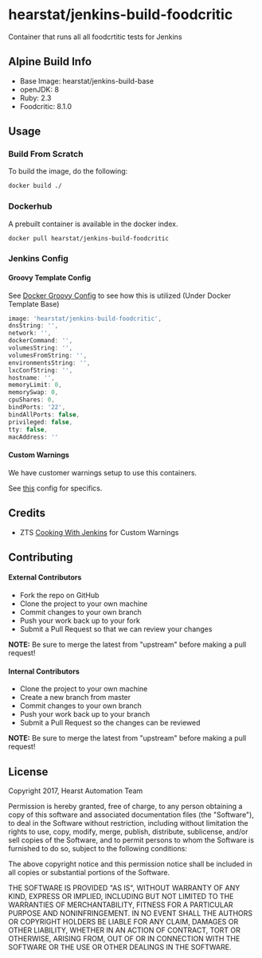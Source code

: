 # hearstat/jenkins-build-foodcritic

Container that runs all all foodcrtitic tests for Jenkins

## Alpine Build Info
-   Base Image: hearstat/jenkins-build-base
-   openJDK: 8
-   Ruby: 2.3
-   Foodcritic: 8.1.0

## Usage

### Build From Scratch

To build the image, do the following:

```bash
docker build ./
```

### Dockerhub

A prebuilt container is available in the docker index.

```bash
docker pull hearstat/jenkins-build-foodcritic
```

### Jenkins Config

#### Groovy Template Config
See [Docker Groovy Config](https://github.com/HearstAT/cfn_jenkins/blob/master/scripts/bootstrap/docker.groovy) to see how this is utilized (Under Docker Template Base)

```groovy
image: 'hearstat/jenkins-build-foodcritic',
dnsString: '',
network: '',
dockerCommand: '',
volumesString: '',
volumesFromString: '',
environmentsString: '',
lxcConfString: '',
hostname: '',
memoryLimit: 0,
memorySwap: 0,
cpuShares: 0,
bindPorts: '22',
bindAllPorts: false,
privileged: false,
tty: false,
macAddress: ''
```

#### Custom Warnings
We have customer warnings setup to use this containers.

See [this](https://github.com/HearstAT/cfn_jenkins/blob/master/scripts/xml/hudson.plugins.warnings.WarningsPublisher.xml) config for specifics.

## Credits
-   ZTS [Cooking With Jenkins](https://github.com/zts/cooking-with-jenkins/blob/master/files/default/hudson.plugins.warnings.WarningsPublisher.xml) for Custom Warnings

## Contributing
#### External Contributors
-   Fork the repo on GitHub
-   Clone the project to your own machine
-   Commit changes to your own branch
-   Push your work back up to your fork
-   Submit a Pull Request so that we can review your changes

**NOTE:** Be sure to merge the latest from "upstream" before making a pull request!

#### Internal Contributors
-   Clone the project to your own machine
-   Create a new branch from master
-   Commit changes to your own branch
-   Push your work back up to your branch
-   Submit a Pull Request so the changes can be reviewed

**NOTE:** Be sure to merge the latest from "upstream" before making a pull request!

## License
Copyright 2017, Hearst Automation Team

Permission is hereby granted, free of charge, to any person obtaining
a copy of this software and associated documentation files (the
"Software"), to deal in the Software without restriction, including
without limitation the rights to use, copy, modify, merge, publish,
distribute, sublicense, and/or sell copies of the Software, and to
permit persons to whom the Software is furnished to do so, subject to
the following conditions:

The above copyright notice and this permission notice shall be
included in all copies or substantial portions of the Software.

THE SOFTWARE IS PROVIDED "AS IS", WITHOUT WARRANTY OF ANY KIND,
EXPRESS OR IMPLIED, INCLUDING BUT NOT LIMITED TO THE WARRANTIES OF
MERCHANTABILITY, FITNESS FOR A PARTICULAR PURPOSE AND
NONINFRINGEMENT. IN NO EVENT SHALL THE AUTHORS OR COPYRIGHT HOLDERS BE
LIABLE FOR ANY CLAIM, DAMAGES OR OTHER LIABILITY, WHETHER IN AN ACTION
OF CONTRACT, TORT OR OTHERWISE, ARISING FROM, OUT OF OR IN CONNECTION
WITH THE SOFTWARE OR THE USE OR OTHER DEALINGS IN THE SOFTWARE.
